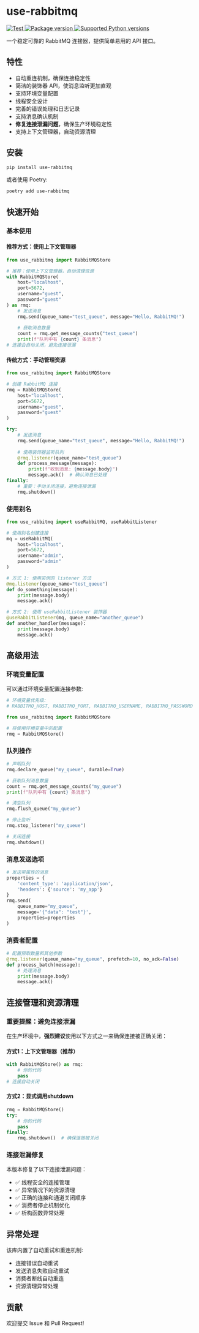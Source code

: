 # use-rabbitmq

<a href="https://github.com/use-py/use-rabbitmq/actions/workflows/test.yml?query=event%3Apush+branch%3Amain" target="_blank">
    <img src="https://github.com/use-py/use-rabbitmq/workflows/test%20suite/badge.svg?branch=main&event=push" alt="Test">
</a>
<a href="https://pypi.org/project/use-rabbitmq" target="_blank">
    <img src="https://img.shields.io/pypi/v/use-rabbitmq.svg" alt="Package version">
</a>
<a href="https://pypi.org/project/use-rabbitmq" target="_blank">
    <img src="https://img.shields.io/pypi/pyversions/use-rabbitmq.svg" alt="Supported Python versions">
</a>

一个稳定可靠的 RabbitMQ 连接器，提供简单易用的 API 接口。

## 特性

- 自动重连机制，确保连接稳定性
- 简洁的装饰器 API，使消息监听更加直观
- 支持环境变量配置
- 线程安全设计
- 完善的错误处理和日志记录
- 支持消息确认机制
- **修复连接泄漏问题**，确保生产环境稳定性
- 支持上下文管理器，自动资源清理

## 安装

```bash
pip install use-rabbitmq
```

或者使用 Poetry:

```bash
poetry add use-rabbitmq
```

## 快速开始

### 基本使用

#### 推荐方式：使用上下文管理器

```python
from use_rabbitmq import RabbitMQStore

# 推荐：使用上下文管理器，自动清理资源
with RabbitMQStore(
    host="localhost",
    port=5672,
    username="guest",
    password="guest"
) as rmq:
    # 发送消息
    rmq.send(queue_name="test_queue", message="Hello, RabbitMQ!")
    
    # 获取消息数量
    count = rmq.get_message_counts("test_queue")
    print(f"队列中有 {count} 条消息")
# 连接会自动关闭，避免连接泄漏
```

#### 传统方式：手动管理资源

```python
from use_rabbitmq import RabbitMQStore

# 创建 RabbitMQ 连接
rmq = RabbitMQStore(
    host="localhost",
    port=5672,
    username="guest",
    password="guest"
)

try:
    # 发送消息
    rmq.send(queue_name="test_queue", message="Hello, RabbitMQ!")
    
    # 使用装饰器监听队列
    @rmq.listener(queue_name="test_queue")
    def process_message(message):
        print(f"收到消息: {message.body}")
        message.ack()  # 确认消息已处理
finally:
    # 重要：手动关闭连接，避免连接泄漏
    rmq.shutdown()
```

### 使用别名

```python
from use_rabbitmq import useRabbitMQ, useRabbitListener

# 使用别名创建连接
mq = useRabbitMQ(
    host="localhost",
    port=5672,
    username="admin",
    password="admin"
)

# 方式 1: 使用实例的 listener 方法
@mq.listener(queue_name="test_queue")
def do_something(message):
    print(message.body)
    message.ack()

# 方式 2: 使用 useRabbitListener 装饰器
@useRabbitListener(mq, queue_name="another_queue")
def another_handler(message):
    print(message.body)
    message.ack()
```

## 高级用法

### 环境变量配置

可以通过环境变量配置连接参数:

```python
# 环境变量优先级: 
# RABBITMQ_HOST, RABBITMQ_PORT, RABBITMQ_USERNAME, RABBITMQ_PASSWORD

from use_rabbitmq import RabbitMQStore

# 将使用环境变量中的配置
rmq = RabbitMQStore()
```

### 队列操作

```python
# 声明队列
rmq.declare_queue("my_queue", durable=True)

# 获取队列消息数量
count = rmq.get_message_counts("my_queue")
print(f"队列中有 {count} 条消息")

# 清空队列
rmq.flush_queue("my_queue")

# 停止监听
rmq.stop_listener("my_queue")

# 关闭连接
rmq.shutdown()
```

### 消息发送选项

```python
# 发送带属性的消息
properties = {
    'content_type': 'application/json',
    'headers': {'source': 'my_app'}
}
rmq.send(
    queue_name="my_queue", 
    message='{"data": "test"}', 
    properties=properties
)
```

### 消费者配置

```python
# 配置预取数量和其他参数
@rmq.listener(queue_name="my_queue", prefetch=10, no_ack=False)
def process_batch(message):
    # 处理消息
    print(message.body)
    message.ack()
```

## 连接管理和资源清理

### 重要提醒：避免连接泄漏

在生产环境中，**强烈建议**使用以下方式之一来确保连接被正确关闭：

#### 方式1：上下文管理器（推荐）

```python
with RabbitMQStore() as rmq:
    # 你的代码
    pass
# 连接自动关闭
```

#### 方式2：显式调用shutdown

```python
rmq = RabbitMQStore()
try:
    # 你的代码
    pass
finally:
    rmq.shutdown()  # 确保连接被关闭
```

### 连接泄漏修复

本版本修复了以下连接泄漏问题：

- ✅ 线程安全的连接管理
- ✅ 异常情况下的资源清理
- ✅ 正确的连接和通道关闭顺序
- ✅ 消费者停止机制优化
- ✅ 析构函数异常处理

## 异常处理

该库内置了自动重试和重连机制:

- 连接错误自动重试
- 发送消息失败自动重试
- 消费者断线自动重连
- 资源清理异常处理

## 贡献

欢迎提交 Issue 和 Pull Request!
